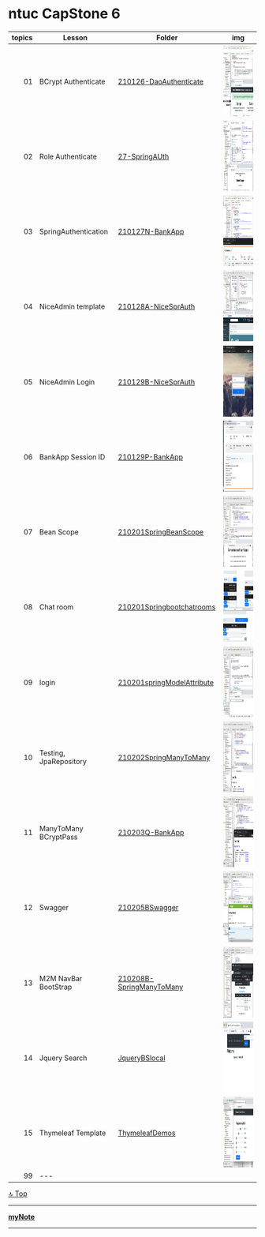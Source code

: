 ntuc CapStone 6
===
[top]: topOfThePage

| topics | Lesson | Folder | img |
| ---: | --- | --- | --- |
| 01 | BCrypt Authenticate | [ 210126-DaoAuthenticate ](/mFCapStoneProj6/210126-DaoAuthenticate) | <img src="210126-DaoAuthenticate/210126Bcrypt.png" alt="210126Bcrypt.png" height="144"> |
| 02 | Role Authenticate | [ 27-SpringAUth ](/mHCapStoneProj6/210127-SpringAUth)  | <img src="210127-SpringAUth/210127SpringAuth.png" alt="210127SpringAuth.png" height="144"> |
| 03 | SpringAuthentication | [ 210127N-BankApp ](/mHCapStoneProj6/210127N-BankApp) | <img src="210127N-BankApp/210127BankApp.png" alt="210127BankApp.png" height="144"> |
| 04 | NiceAdmin template | [ 210128A-NiceSprAuth ](/mHCapStoneProj6/210128A-NiceSprAuth) | <img src="210128A-NiceSprAuth/210128NiceAdmin.png" alt="210128NiceAdmin.png" height="144"> |
| 05 | NiceAdmin Login | [ 210129B-NiceSprAuth ](/mHCapStoneProj6/210129B-NiceSprAuth) | <img src="210129B-NiceSprAuth/210129BrowserScreenShot.png" alt="210129BrowserScreenShot.png" height="144"> |
| 06 | BankApp Session ID | [ 210129P-BankApp ](/mHCapStoneProj6/210129P-BankApp ) | <img src="210129P-BankApp/210129Session.png" alt="210129Session.png" height="144"> |
| 07 | Bean Scope | [ 210201SpringBeanScope ](/mHCapStoneProj6/210201SpringBeanScope) | <img src="210201SpringBeanScope/210201BeanScopes.png" alt="210201BeanScopes.png" height="144"> |
| 08 | Chat room | [ 210201Springbootchatrooms ](/mHCapStoneProj6/210201Springbootchatrooms) | <img src="210201Springbootchatrooms/210201ChatRooms.png" alt="210201ChatRooms.png" height="144"> |
| 09 | login | [ 210201springModelAttribute ](/mHCapStoneProj6/210201springModelAttribute) | <img src="210201springModelAttribute/210201ModelAttribute.png" alt="210201ModelAttribute.png" height="144"> |
| 10 | Testing, JpaRepository | [ 210202SpringManyToMany ](/mHCapStoneProj6/210202SpringManyToMany) | <img src="210202SpringManyToMany/210202Test.png" alt="210202Test.png" height="144"> |
| 11 | ManyToMany BCryptPass | [ 210203Q-BankApp ](/mHCapStoneProj6/210203Q-BankApp) | <img src="210203Q-BankApp/210204CustMany.png" alt="210204CustMany.png" height="144"> |
| 12 | Swagger | [ 210205BSwagger ](/mHCapStoneProj6/210205BSwagger) | <img src="210205BSwagger/210205Swagger.png" alt="210205Swagger.png" height="144"> |
| 13 | M2M NavBar BootStrap | [ 210208B-SpringManyToMany ](/210208B-SpringManyToMany) | <img src="210208B-SpringManyToMany/210208ManyToMany.png" alt="210208ManyToMany.png" height="144"> |
| 14 | Jquery Search | [ JqueryBSlocal ](/mHCapStoneProj6/JqueryBSlocal) | <img src="JqueryBSlocal/210208JqueryBSlocal.png" alt="210208JqueryBSlocal.png" height="144"> |
| 15 | Thymeleaf Template | [ ThymeleafDemos ](/mHCapStoneProj6/ThymeleafDemos) | <img src="ThymeleafDemos/210204ThSlider.png" alt="210204ThSlider.png" height="144"> |
| 99 | --- | [ ](/) | <img src="" alt="" height="144"> |



[:top: Top](#top)

---
[**myNote**](mynote.md)

---
